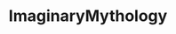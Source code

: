 ---
title: ImaginaryMythology
crosslinks:
- ImaginaryAngels
- INEGentlemanBoners
- ImaginaryMonsterBoys
---